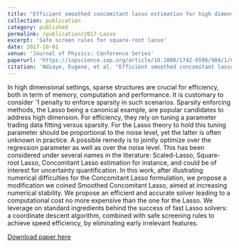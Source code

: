 ```yaml
---
title: "Efficient smoothed concomitant lasso estimation for high dimensional regression"
collection: publication
category: published
permalink: /publication/2017-Lasso
excerpt: 'Safe screen rules for square-root lasso'
date: 2017-10-01
venue: 'Journal of Physics: Conference Series'
paperurl: 'https://iopscience.iop.org/article/10.1088/1742-6596/904/1/012006/pdf'
citation: 'Ndiaye, Eugene, et al. "Efficient smoothed concomitant lasso estimation for high dimensional regression." Journal of Physics: Conference Series. Vol. 904. No. 1. IOP Publishing, 2017.'
---
```

In high dimensional settings, sparse structures are crucial for efficiency, both in term of
memory, computation and performance. It is customary to consider `1 penalty to enforce
sparsity in such scenarios. Sparsity enforcing methods, the Lasso being a canonical example,
are popular candidates to address high dimension. For efficiency, they rely on tuning a parameter
trading data fitting versus sparsity. For the Lasso theory to hold this tuning parameter should
be proportional to the noise level, yet the latter is often unknown in practice. A possible remedy
is to jointly optimize over the regression parameter as well as over the noise level. This has been
considered under several names in the literature: Scaled-Lasso, Square-root Lasso, Concomitant
Lasso estimation for instance, and could be of interest for uncertainty quantification. In this
work, after illustrating numerical difficulties for the Concomitant Lasso formulation, we propose
a modification we coined Smoothed Concomitant Lasso, aimed at increasing numerical stability.
We propose an efficient and accurate solver leading to a computational cost no more expensive
than the one for the Lasso. We leverage on standard ingredients behind the success of fast
Lasso solvers: a coordinate descent algorithm, combined with safe screening rules to achieve
speed efficiency, by eliminating early irrelevant features.

[Download paper here](../files/papers/2017-lasso.pdf)

